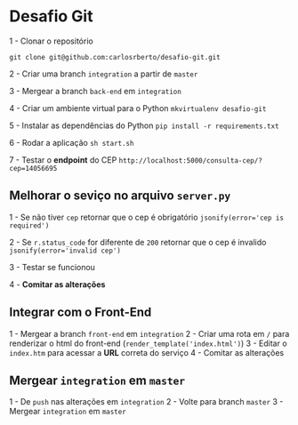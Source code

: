 # Desafio Git

1 - Clonar o repositório

```
git clone git@github.com:carlosrberto/desafio-git.git
```

2 - Criar uma branch `integration` a partir de `master`

3 - Mergear a branch `back-end` em `integration`

4 - Criar um ambiente virtual para o Python `mkvirtualenv desafio-git`

5 - Instalar as dependências do Python `pip install -r requirements.txt`

6 - Rodar a aplicação `sh start.sh`

7 - Testar o **endpoint** do CEP `http://localhost:5000/consulta-cep/?cep=14056695`

## Melhorar o seviço no arquivo `server.py`

1 - Se não tiver `cep` retornar que o cep é obrigatório `jsonify(error='cep is required')`

2 - Se `r.status_code` for diferente de `200` retornar que o cep é invalido `jsonify(error='invalid cep')`

3 - Testar se funcionou

4 - **Comitar as alterações**

## Integrar com o Front-End

1 - Mergear a branch `front-end` em `integration`
2 - Criar uma rota em `/` para renderizar o html do front-end (`render_template('index.html')`)
3 - Editar o `index.htm` para acessar a **URL** correta do serviço
4 - Comitar as alterações

## Mergear `integration` em `master`

1 - De `push` nas alterações em `integration`
2 - Volte para branch `master`
3 - Mergear `integration` em `master`